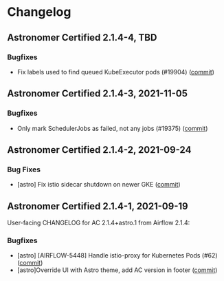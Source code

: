 # Changelog

Astronomer Certified 2.1.4-4, TBD
----------------------------------------

### Bugfixes

- Fix labels used to find queued KubeExecutor pods (#19904) ([commit](https://github.com/astronomer/airflow/commit/9cea8217a940dea45d6d3255a1f4284e5efcf150))

Astronomer Certified 2.1.4-3, 2021-11-05
----------------------------------------

### Bugfixes

- Only mark SchedulerJobs as failed, not any jobs (#19375) ([commit](https://github.com/astronomer/airflow/commit/207154417))

Astronomer Certified 2.1.4-2, 2021-09-24
--------------------------------------------

### Bug Fixes

- [astro] Fix istio sidecar shutdown on newer GKE ([commit](https://github.com/astronomer/airflow/commit/cbd50ef0a))

Astronomer Certified 2.1.4-1, 2021-09-19
----------------------------------------

User-facing CHANGELOG for AC 2.1.4+astro.1 from Airflow 2.1.4:

### Bugfixes

- [astro] [AIRFLOW-5448] Handle istio-proxy for Kubernetes Pods (#62) ([commit](https://github.com/astronomer/airflow/commit/01d3f16))
- [astro]Override UI with Astro theme, add AC version in footer ([commit](https://github.com/astronomer/airflow/commit/d4dfd21))
